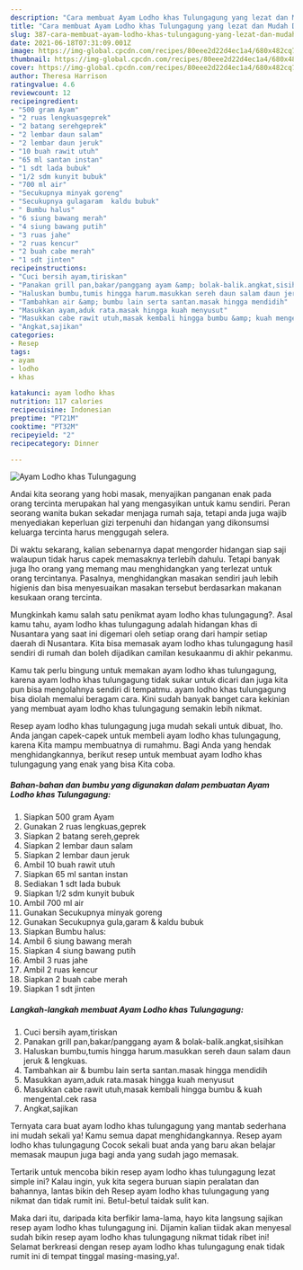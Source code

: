```yaml
---
description: "Cara membuat Ayam Lodho khas Tulungagung yang lezat dan Mudah Dibuat"
title: "Cara membuat Ayam Lodho khas Tulungagung yang lezat dan Mudah Dibuat"
slug: 387-cara-membuat-ayam-lodho-khas-tulungagung-yang-lezat-dan-mudah-dibuat
date: 2021-06-18T07:31:09.001Z
image: https://img-global.cpcdn.com/recipes/80eee2d22d4ec1a4/680x482cq70/ayam-lodho-khas-tulungagung-foto-resep-utama.jpg
thumbnail: https://img-global.cpcdn.com/recipes/80eee2d22d4ec1a4/680x482cq70/ayam-lodho-khas-tulungagung-foto-resep-utama.jpg
cover: https://img-global.cpcdn.com/recipes/80eee2d22d4ec1a4/680x482cq70/ayam-lodho-khas-tulungagung-foto-resep-utama.jpg
author: Theresa Harrison
ratingvalue: 4.6
reviewcount: 12
recipeingredient:
- "500 gram Ayam"
- "2 ruas lengkuasgeprek"
- "2 batang serehgeprek"
- "2 lembar daun salam"
- "2 lembar daun jeruk"
- "10 buah rawit utuh"
- "65 ml santan instan"
- "1 sdt lada bubuk"
- "1/2 sdm kunyit bubuk"
- "700 ml air"
- "Secukupnya minyak goreng"
- "Secukupnya gulagaram  kaldu bubuk"
- " Bumbu halus"
- "6 siung bawang merah"
- "4 siung bawang putih"
- "3 ruas jahe"
- "2 ruas kencur"
- "2 buah cabe merah"
- "1 sdt jinten"
recipeinstructions:
- "Cuci bersih ayam,tiriskan"
- "Panakan grill pan,bakar/panggang ayam &amp; bolak-balik.angkat,sisihkan"
- "Haluskan bumbu,tumis hingga harum.masukkan sereh daun salam daun jeruk &amp; lengkuas."
- "Tambahkan air &amp; bumbu lain serta santan.masak hingga mendidih"
- "Masukkan ayam,aduk rata.masak hingga kuah menyusut"
- "Masukkan cabe rawit utuh,masak kembali hingga bumbu &amp; kuah mengental.cek rasa"
- "Angkat,sajikan"
categories:
- Resep
tags:
- ayam
- lodho
- khas

katakunci: ayam lodho khas 
nutrition: 117 calories
recipecuisine: Indonesian
preptime: "PT21M"
cooktime: "PT32M"
recipeyield: "2"
recipecategory: Dinner

---
```



![Ayam Lodho khas Tulungagung](https://img-global.cpcdn.com/recipes/80eee2d22d4ec1a4/680x482cq70/ayam-lodho-khas-tulungagung-foto-resep-utama.jpg)

Andai kita seorang yang hobi masak, menyajikan panganan enak pada orang tercinta merupakan hal yang mengasyikan untuk kamu sendiri. Peran seorang  wanita bukan sekadar menjaga rumah saja, tetapi anda juga wajib menyediakan keperluan gizi terpenuhi dan hidangan yang dikonsumsi keluarga tercinta harus menggugah selera.

Di waktu  sekarang, kalian sebenarnya dapat mengorder hidangan siap saji walaupun tidak harus capek memasaknya terlebih dahulu. Tetapi banyak juga lho orang yang memang mau menghidangkan yang terlezat untuk orang tercintanya. Pasalnya, menghidangkan masakan sendiri jauh lebih higienis dan bisa menyesuaikan masakan tersebut berdasarkan makanan kesukaan orang tercinta. 



Mungkinkah kamu salah satu penikmat ayam lodho khas tulungagung?. Asal kamu tahu, ayam lodho khas tulungagung adalah hidangan khas di Nusantara yang saat ini digemari oleh setiap orang dari hampir setiap daerah di Nusantara. Kita bisa memasak ayam lodho khas tulungagung hasil sendiri di rumah dan boleh dijadikan camilan kesukaanmu di akhir pekanmu.

Kamu tak perlu bingung untuk memakan ayam lodho khas tulungagung, karena ayam lodho khas tulungagung tidak sukar untuk dicari dan juga kita pun bisa mengolahnya sendiri di tempatmu. ayam lodho khas tulungagung bisa diolah memalui beragam cara. Kini sudah banyak banget cara kekinian yang membuat ayam lodho khas tulungagung semakin lebih nikmat.

Resep ayam lodho khas tulungagung juga mudah sekali untuk dibuat, lho. Anda jangan capek-capek untuk membeli ayam lodho khas tulungagung, karena Kita mampu membuatnya di rumahmu. Bagi Anda yang hendak menghidangkannya, berikut resep untuk membuat ayam lodho khas tulungagung yang enak yang bisa Kita coba.

<!--inarticleads1-->

##### Bahan-bahan dan bumbu yang digunakan dalam pembuatan Ayam Lodho khas Tulungagung:

1. Siapkan 500 gram Ayam
1. Gunakan 2 ruas lengkuas,geprek
1. Siapkan 2 batang sereh,geprek
1. Siapkan 2 lembar daun salam
1. Siapkan 2 lembar daun jeruk
1. Ambil 10 buah rawit utuh
1. Siapkan 65 ml santan instan
1. Sediakan 1 sdt lada bubuk
1. Siapkan 1/2 sdm kunyit bubuk
1. Ambil 700 ml air
1. Gunakan Secukupnya minyak goreng
1. Gunakan Secukupnya gula,garam &amp; kaldu bubuk
1. Siapkan  Bumbu halus:
1. Ambil 6 siung bawang merah
1. Siapkan 4 siung bawang putih
1. Ambil 3 ruas jahe
1. Ambil 2 ruas kencur
1. Siapkan 2 buah cabe merah
1. Siapkan 1 sdt jinten




<!--inarticleads2-->

##### Langkah-langkah membuat Ayam Lodho khas Tulungagung:

1. Cuci bersih ayam,tiriskan
1. Panakan grill pan,bakar/panggang ayam &amp; bolak-balik.angkat,sisihkan
1. Haluskan bumbu,tumis hingga harum.masukkan sereh daun salam daun jeruk &amp; lengkuas.
1. Tambahkan air &amp; bumbu lain serta santan.masak hingga mendidih
1. Masukkan ayam,aduk rata.masak hingga kuah menyusut
1. Masukkan cabe rawit utuh,masak kembali hingga bumbu &amp; kuah mengental.cek rasa
1. Angkat,sajikan




Ternyata cara buat ayam lodho khas tulungagung yang mantab sederhana ini mudah sekali ya! Kamu semua dapat menghidangkannya. Resep ayam lodho khas tulungagung Cocok sekali buat anda yang baru akan belajar memasak maupun juga bagi anda yang sudah jago memasak.

Tertarik untuk mencoba bikin resep ayam lodho khas tulungagung lezat simple ini? Kalau ingin, yuk kita segera buruan siapin peralatan dan bahannya, lantas bikin deh Resep ayam lodho khas tulungagung yang nikmat dan tidak rumit ini. Betul-betul taidak sulit kan. 

Maka dari itu, daripada kita berfikir lama-lama, hayo kita langsung sajikan resep ayam lodho khas tulungagung ini. Dijamin kalian tiidak akan menyesal sudah bikin resep ayam lodho khas tulungagung nikmat tidak ribet ini! Selamat berkreasi dengan resep ayam lodho khas tulungagung enak tidak rumit ini di tempat tinggal masing-masing,ya!.

